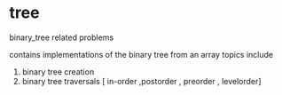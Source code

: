 # tree
binary_tree related problems

contains implementations of the binary tree from an array 
topics include 
1. binary tree creation 
2. binary tree traversals [ in-order ,postorder , preorder , levelorder]

